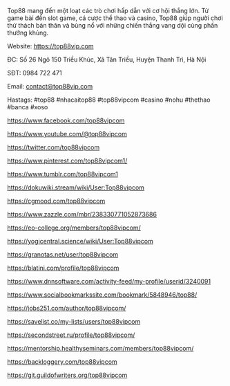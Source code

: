 Top88 mang đến một loạt các trò chơi hấp dẫn với cơ hội thắng lớn. Từ game bài đến slot game, cá cược thể thao và casino, Top88 giúp người chơi thử thách bản thân và bùng nổ với những chiến thắng vang dội cùng phần thưởng khủng.



Website: https://top88vip.com

ĐC: Số 26 Ngõ 150 Triều Khúc, Xã Tân Triều, Huyện Thanh Trì, Hà Nội

SĐT: 0984 722 471

Email: contact@top88vip.com

Hastags: #top88 #nhacaitop88 #top88vipcom #casino #nohu #thethao #banca #xoso



https://www.facebook.com/top88vipcom

https://www.youtube.com/@top88vipcom

https://twitter.com/top88vipcom

https://www.pinterest.com/top88vipcom1/

https://www.tumblr.com/top88vipcom1

https://dokuwiki.stream/wiki/User:Top88vipcom

https://cgmood.com/top88vipcom

https://www.zazzle.com/mbr/238330771052873686

https://eo-college.org/members/top88vipcom/

https://yogicentral.science/wiki/User:Top88vipcom

https://granotas.net/user/top88vipcom

https://blatini.com/profile/top88vipcom

https://www.dnnsoftware.com/activity-feed/my-profile/userid/3240091

https://www.socialbookmarkssite.com/bookmark/5848946/top88/

https://jobs251.com/author/top88vipcom/

https://savelist.co/my-lists/users/top88vipcom

https://secondstreet.ru/profile/top88vipcom/

https://mentorship.healthyseminars.com/members/top88vipcom/

https://backloggery.com/top88vipcom

https://git.guildofwriters.org/top88vipcom